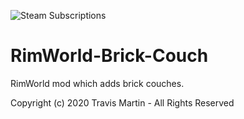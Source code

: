 ![Steam Subscriptions](https://img.shields.io/steam/subscriptions/1986292863)

# RimWorld-Brick-Couch
RimWorld mod which adds brick couches.

Copyright (c) 2020 Travis Martin - All Rights Reserved

